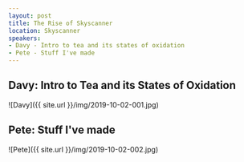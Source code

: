 ```yaml
---
layout: post
title: The Rise of Skyscanner
location: Skyscanner
speakers:
- Davy - Intro to tea and its states of oxidation
- Pete - Stuff I've made
---
```


## Davy: Intro to Tea and its States of Oxidation

![Davy]({{ site.url }}/img/2019-10-02-001.jpg)


## Pete: Stuff I've made

![Pete]({{ site.url }}/img/2019-10-02-002.jpg)

